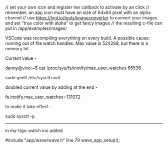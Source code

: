    // set your own icon and register her callback to activate by an click
    // remember, an app icon must have an size of 64x64 pixel with an alpha channel
    // use https://lvgl.io/tools/imageconverter to convert your images and set "true color with alpha" to get fancy images
    // the resulting c-file can put in /app/examples/images/


VSCode was recompiling everything on every build. A possible cause: running out of file watch handles.
Max value is 524288, but there is a memory hit.

Current value -

danny@vivo:~$ cat /proc/sys/fs/inotify/max_user_watches
65536

sudo gedit /etc/sysctl.conf 

doubled current value by adding at the end -

fs.inotify.max_user_watches=131072

to make it take effect -

sudo sysctl -p

---------------------------

in my-ttgo-watch.ino added

#include "app/wave/wave.h"
line 79 wave_app_setup();






